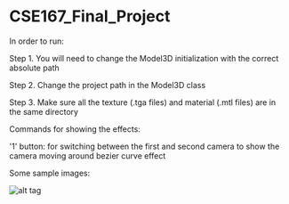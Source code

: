 CSE167_Final_Project
====================
In order to run:

  Step 1. You will need to change the Model3D initialization with the correct absolute path
  
  Step 2. Change the project path in the Model3D class
  
  Step 3. Make sure all the texture (.tga files) and material (.mtl files) are in the same directory
  
Commands for showing the effects:

'1' button: for switching between the first and second camera to show the camera moving around bezier curve effect

Some sample images:

![alt tag](https://qwzcse167blog.files.wordpress.com/2014/12/screen-shot-2014-12-11-at-2-30-20-am.png)
